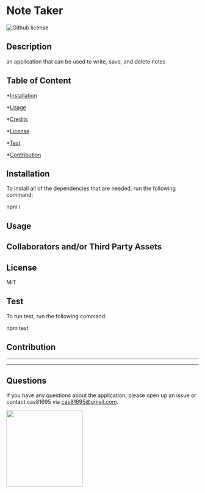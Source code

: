 # Note Taker

![Github license](https://img.shields.io/badge/License-MIT-yellow.svg)

## Description

an application that can be used to write, save, and delete notes

## Table of Content

*[Installation](#installation)

*[Usage](#usage)

*[Credits](#credits)

*[License](#license)

*[Test](#test)

*[Contribution](#contribution)

## Installation

To install all of the dependencies that are needed, run the following command:

npm i

## Usage



## Collaborators and/or Third Party Assets



## License

MIT

## Test

To run test, run the following command:

npm test

## Contribution



----------------------------------------------





-----------------------------------------------

## Questions

If you have any questions about the application, please open up an issue or contact cas81695 via cas81695@gmail.com.

<img src= "https://avatars1.githubusercontent.com/u/58318559?v=4" width ="200px" height="200px">